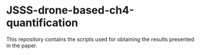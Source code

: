 # JSSS-drone-based-ch4-quantification
This repository contains the scripts used for obtaining the results presented in the paper.
